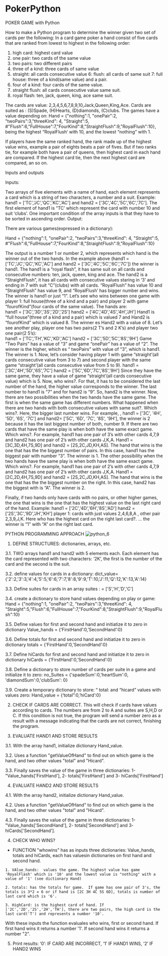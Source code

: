 # PokerPython
POKER GAME with Python

How to make a Python program to determine the winner given two set of cards per the following:   In a card game poker a hand consist of five cards that are ranked from lowest to highest in the following order:

1.	high card: highest card value
2.	one pair: two cards of the same value
3.	two pairs: two different pairs
4.	three of a kind: three cards of same value
5.	straight: all cards consecutive value 6: flush: all cards of same suit 7: full house: three of a kind(same value) and a pair.
6.	four of a kind: four cards of the same value.
7.	straight flush: all cards consecutive value same suit.
8.	royal flash: ten, jack, queen, king, ace same suit.


The cards are value: 2,3,4,5,6,7,8,9,10,Jack,Queen,King,Ace.
Cards are suited as : (S)Spade, (H)Hearts, (D)diamonds, (C)clubs.
The games have a value depending on:
Hand = {"nothing":1, "onePair":2, "twoPairs":3,"threeKind": 4, "Straight":5,
#"Flush":6,"FullHouse":7,"FourKind":8,"StraightFlush":9,"RoyalFlush":10}, being the highest “RoyalFlush’ with 10, and the lowest “nothing” with 1.

If players have the same ranked hand, the rank made up of the highest value wins, example a pair of eights beats a pair of fives.
But if two ranks tie, for example both have a pair of queens, then highest card in each hand are compared. If the highest card tie, then the next highest card are compared, an so on.

Inputs and outputs

Inputs:

Two arrays of five elements with a name of hand, each element represents a card which  is a string of two characters, a number and a suit.  Example: hand1 = ['TC','JC','QC','KC','AC'] and hand2 = ['3C','4C','5C','6C','7C'].  The first element of hand1 is “TC’ which represent the card with number 10 and suit ‘clubs’. One important condition of the array inputs is that they have to be sorted in ascending order.
Output:

There are various games(expressed in a dictionary):

Hand = {"nothing":1, "onePair":2, "twoPairs":3,"threeKind": 4, "Straight":5,
#"Flush":6,"FullHouse":7,"FourKind":8,"StraightFlush":9,"RoyalFlush":10}

The output is a number 1 or number 2, which represents which hand is the winner  out of the two hands. In the example above (hand1 = ['TC','JC','QC','KC','AC'] and hand2 = ['3C','4C','5C','6C','7C']) the winner is hand1.  The hand1 is a “royal flash”,  it has same suit on all cards and consecutive  numbers: ten, jack, queen, king and ace.  The hand2 is a “StraightFlush”, it has all cards with consecutive values staring in ‘3’ and ending in 7 with suit “C”(clubs) with all cards.
“RoyalFlush” has value 10 and “StraightFlush” has value 9, and “RoyalFlush’ has bigger number and wins. The winner is hand1 or just “1”.
Let’s see who wins between one game with   player 1: full house(three of a kind and a pair) and player 2 with game “fourofKind”(four cards of the same value).  The hands are:                          
hand1 = ['3C','3D','3S','2D','2S']
hand2 = ['4C','4D','4S','4H','JH']
Hand1 is “full house”(three of a kind and a pair)  which is valued  7 and Hand2 is “fourofKind”  which is  valued 8.  The winner es Hand2 with a value of 8.
Let’s see another play, player one has  two pairs(2 T’s and 2 K’s) and player two one pair(2 5’s):                                  
hand1 = ['TC','TH','KC','KD','AC']
hand2 = ['3C','5D','5C','8S','9H']
Game “Two Pairs” has a value of “3” and game “onePair” has a value of “2”.  The winner is the higher, which es “	twoPairs” with value of “3”, which is hand1. The winner is 1.
Now, let’s consider having player 1 with game “straight’(all cards consecutive value from 3 to 7) and  second player with the same game “straight’(all cards consecutive value from 5 to 9). hand1 = ['3C','4H','5D','6S','7C']
hand2 = ['5C','6D','7C','8S','9H']
Since they have the same game, they have a value of game “straight’(all cards consecutive value) which is 5.  Now, who wins?.  For that, it has to be considered the last number of the hand, the higher value corresponds to the winner.  The last number to hand1 is “7” and for hand2 is “9”. So, hand2 is the winner.
Now, there are two possibilities when the two hands have the same game.  The first is when the same game has different numbers.  What happened when there are two hands with both consecutive values with same suit?.   Which wins?. Here, the bigger last number wins.  For example, , hand1 = ['3C', '4H', '5D', '6S', '7C'] and hand2= ['5C', '6D', '7C', '8S', '9H'], the winner is 2 because it has the last biggest number of both, number 9.
If there are two cards that  have the same play is when both have the same exact game. Which wins?.  For example, hand1 has one pair of 3’s  with other cards 4,7,9 and hand2 has one pair of 2’s with other cards J,K,A.  Hand1 = [3C,3D,4H,7S,9D]  and hand2 = [2S,2C,JD,KH,AS].  The hand that wins is the one that has the the biggest number of pairs. In this case, hand1 has the biggest pair with number “3”. The winner is 1.
The other possibility  when the two hands have the same play is when both have the same exact game. Which wins?.  For example, hand1 has one pair of 2’s  with other cards 4,7,9 and hand2 has one pair of 2’s with other cards J,K,A.  Hand1 = [2C,2D,4H,7S,9D]  and hand2 = [2S,2C,JD,KH,AS].  The hand that wins is the one that has the the biggest number on the right. In this case, hand2 has the biggest with is “A”. The winner is 2.

Finally, if two hands only have cards with no pairs, or other higher games, the one that wins is the one that has the highest value on the last right card of the hand. Example: 
hand1 = ['2C','4D','6H','8S','AD']
hand2 = ['2S','3C','9D','JH','KH']
 player 1: cards with just values 2,4,6,8,A , other pair 2,3,9,J,K. Here who has the highest card on the right last card?. ... the winner is “1” with “A” on the right last card.    

PYTHON PROGRAMMING APPROACH
![python_6](https://user-images.githubusercontent.com/53232113/175851092-4a6562e3-da5f-41b4-a448-dd35a01b7b97.png)


1.	DEFINE STRUCTURES: dictionaries, arrays, etc.

3.1.	  TWO arrays hand1 and hand2 with 5 elements each. Each element has the card represented with two characters: ‘2K’, the first is the number of the card and the second is the suit.

3.2.	define values for cards in a dictionary: dict_value={'2':2,'3':3,'4':4,'5':5,'6':6,'7':7,'8':8,'9':9,'T':10,'J':11,'Q':12,'K':13,'A':14}

3.3.	Define  suites for cards  in an array  suites : = ['S','H','D','C']

3.4.	create a dictionary to store hand values depending on play or game:  Hand = {"nothing":1, "onePair":2, "twoPairs":3,"threeKind": 4, "Straight":5,"Flush":6,"FullHouse":7,"FourKind":8,"StraightFlush":9,"RoyalFlush":10}

3.5.	Define values for first and second hand and initiatize it to zero in dictionary Value_hands = {‘FirstHand’:0,’SecondHand’:0}

3.6.	Define totals  for first and second hand and initiatize it to zero in dictionary totals = {‘FirstHand’:0,’SecondHand’:0}

3.7.	Define hiCards  for first and second hand and initiatize it to zero in dictionary hiCards = {‘FirstHand’:0,’SecondHand’:0}

3.8.	Define a dictionary to store number of cards per suite in a game and initialize it to zero:
no_Suites = {'spadeSum':0,'heartSum':0, 'diamondSum':0,'clubSum': 0}

3.9.	Create a temporary  dictionary to store: “ total: and “hicard” values with values zero: Hand_value = {‘total”:0,’hiCard’:0}

2.	CHECK IF CARDS ARE CORRECT.  This will check if cards have values according to cards. The numbers are from 2 to A and suites are S,H,D or C.  If this condition is not true, the program will send a number zero as a result with a message indicating that the cards are not correct, finishing the program.


3.	EVALUATE HAND1 AND STORE RESULTS


3.1.	With the array hand1,  initialize dictionary Hand_value.

3.2.	Uses a function "getValueOfHand" to find out  on which game is the hand, and  two other values "total" and "Hicard".

3.3.	Finally saves the value of the game in three dictionaries: 1- "Value_hands['FirstHand'], 2- totals['FirstHand'] and  3- hiCards['FirstHand']

4.	EVALUATE HAND2 AND STORE RESULTS

4.1.	With the array hand2,  initialize dictionary Hand_value.

4.2.	Uses a function "getValueOfHand" to find out  on which game is the hand, and  two other values "total" and "Hicard".

4.3.	Finally saves the value of the game in three dictionaries: 1- "Value_hands['SecondHand'], 2- totals['SecondHand'] and  3- hiCards['SecondHand'].

4.	CHECK WHO WINS?

   -	FUNCTION "whowins" has as inputs three dictionaries:  Value_hands, totals and hiCards, each has valuesin dictionaries on first hand and second hand.

    1. VAlue_hands:  values the game. The highest value has game 'RoyalFlash' which is '10' and the lowest value is "nothing" with a value of '1' (see dictionary Hand)

    2. totals: has the totals for game.  If game has one pair of 3's, the totals is 3*2 = 6 or if hand is [2C 3H 4C 5S 6D], totals is number of last card which is '6'.
    
    3. HighCard: is the highest card of hand. If ['2C','2D','2S','2H','TH'], there are two pairs, the high card is the last card('T') and represents a number '10'.
       
With these inputs the function evaluales who wins, first or second hand. If first hand wins it returns a number '1'. If second hand wins it returns a number "2".

5.	Print results:  ‘0’: IF CARD ARE INCORRECT, ‘1’ IF HAND1 WINS, ‘2’ IF HAND2 WINS



